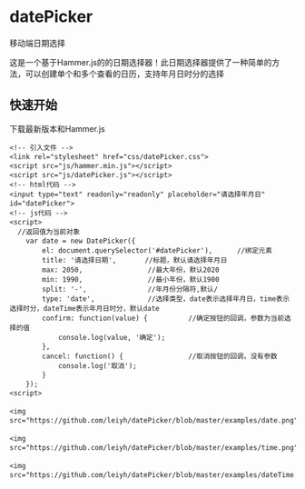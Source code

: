 # datePicker
移动端日期选择

这是一个基于Hammer.js的的日期选择器！此日期选择器提供了一种简单的方法，可以创建单个和多个查看的日历，支持年月日时分的选择


## 快速开始
下载最新版本和Hammer.js

	<!-- 引入文件 -->
	<link rel="stylesheet" href="css/datePicker.css">
	<script src="js/hammer.min.js"></script>
	<script src="js/datePicker.js"></script>
	<!-- html代码 -->
	<input type="text" readonly="readonly" placeholder="请选择年月日" id="datePicker">
	<!-- js代码 -->
	<script>
	  //返回值为当前对象
		var date = new DatePicker({
			el: document.querySelector('#datePicker'),      //绑定元素
			title: '请选择日期',       //标题，默认请选择年月日             
			max: 2050,                //最大年份，默认2020
			min: 1990,                //最小年份，默认1900
			split: '-',               //年月份分隔符,默认/
			type: 'date',             //选择类型，date表示选择年月日，time表示选择时分，dateTime表示年月日时分，默认date
			confirm: function(value) {          //确定按钮的回调，参数为当前选择的值
				console.log(value, '确定');
			},
			cancel: function() {                //取消按钮的回调，没有参数
				console.log('取消');
			}
		});
	<script>

	<img src="https://github.com/leiyh/datePicker/blob/master/examples/date.png">
	
	<img src="https://github.com/leiyh/datePicker/blob/master/examples/time.png">
	
	<img src="https://github.com/leiyh/datePicker/blob/master/examples/dateTime.png">
